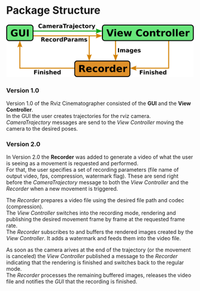 # Package Structure

![trajectory_editor](concept.png)

### Version 1.0

Version 1.0 of the Rviz Cinematographer consisted of the **GUI** and the **View Controller**.  
In the GUI the user creates trajectories for the rviz camera.  
*CameraTrajectory* messages are send to the *View Controller* moving the camera to the desired poses.    

### Version 2.0

In Version 2.0 the **Recorder** was added to generate a video of what the user is seeing as a movement is requested and performed.    
For that, the user specifies a set of recording parameters (file name of output video, fps, compression, watermark flag).
These are send right before the *CameraTrajectory* message to both the *View Controller* and the *Recorder* when a new movement is triggered.  

The *Recorder* prepares a video file using the desired file path and codec (compression).  
The *View Controller* switches into the recording mode, rendering and publishing the desired movement frame by frame at the requested frame rate.   
The *Recorder* subscribes to and buffers the rendered images created by the *View Controller*.
It adds a watermark and feeds them into the video file. 

As soon as the camera arives at the end of the trajectory (or the movement is canceled) the *View Controller* published a message to the *Recorder* indicating that the rendering is finished and switches back to the regular mode.  
The *Recorder* processes the remaining buffered images, releases the video file and notifies the *GUI* that the recording is finished.  